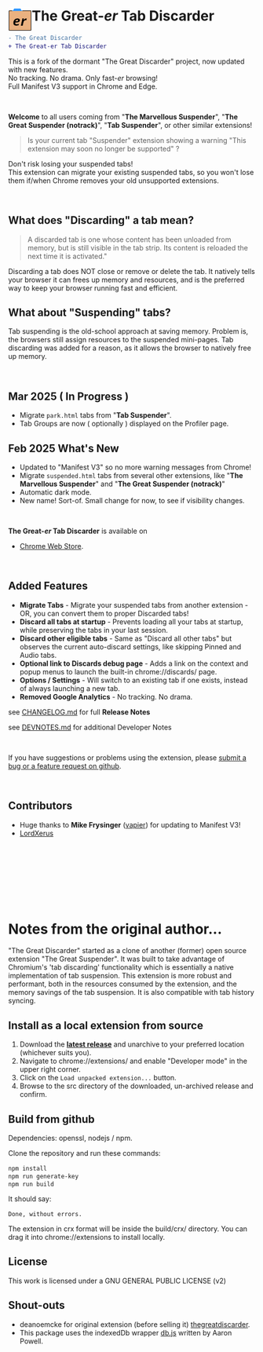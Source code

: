 # <img src="./src/img/icon48.png" align="left" /> The Great-*er* Tab Discarder
```diff
- The Great Discarder
+ The Great-er Tab Discarder
```

This is a fork of the dormant "The Great Discarder" project, now updated with new features.<br>
No tracking.  No drama.  Only fast-*er* browsing!<br>
Full Manifest V3 support in Chrome and Edge.

<br>

**Welcome** to all users coming from "**The Marvellous Suspender**", "**The Great Suspender (notrack)**", "**Tab Suspender**", or other similar extensions!

> Is your current tab "Suspender" extension showing a warning "This extension may soon no longer be supported" ?<br>

Don't risk losing your suspended tabs!<br>
This extension can migrate your existing suspended tabs,
so you won't lose them if/when Chrome removes your old unsupported extensions.

<br>

## What does "Discarding" a tab mean?
> A discarded tab is one whose content has been unloaded from memory, but is still visible in the tab strip.
> Its content is reloaded the next time it is activated."

Discarding a tab does NOT close or remove or delete the tab.
It natively tells your browser it can frees up memory and resources, and is the preferred way to keep your browser running fast and efficient.

## What about "Suspending" tabs?
Tab suspending is the old-school approach at saving memory.
Problem is, the browsers still assign resources to the suspended mini-pages.
Tab discarding was added for a reason, as it allows the browser to natively free up memory.

<br>

## Mar 2025 ( In Progress )
- Migrate `park.html` tabs from "**Tab Suspender**".
- Tab Groups are now ( optionally ) displayed on the Profiler page.


## Feb 2025 What's New
- Updated to "Manifest V3" so no more warning messages from Chrome!
- Migrate `suspended.html` tabs from several other extensions, like "**The Marvellous Suspender**" and "**The Great Suspender (notrack)**"
- Automatic dark mode.
- New name!  Sort-of.  Small change for now, to see if visibility changes.

<br>

**The Great-*er* Tab Discarder** is available on
- [Chrome Web Store](https://chrome.google.com/webstore/detail/the-great-er-discarder-er/plpkmjcnhhnpkblimgenmdhghfgghdpp).

<br>

## Added Features
- **Migrate Tabs** - Migrate your suspended tabs from another extension - OR, you can convert them to proper Discarded tabs!
- **Discard all tabs at startup** - Prevents loading all your tabs at startup, while preserving the tabs in your last session.
- **Discard other eligible tabs** - Same as "Discard all other tabs" but observes the current auto-discard settings, like skipping Pinned and Audio tabs.
- **Optional link to Discards debug page** - Adds a link on the context and popup menus to launch the built-in chrome://discards/ page.
- **Options / Settings** - Will switch to an existing tab if one exists, instead of always launching a new tab.
- **Removed Google Analytics** - No tracking. No drama.

see [CHANGELOG.md](./CHANGELOG.md) for full **Release Notes**

see [DEVNOTES.md](./DEVNOTES.md) for additional Developer Notes

<br>

If you have suggestions or problems using the extension, please [submit a bug or a feature request on github](https://github.com/rkodey/the-great-er-discarder-er/issues).

<br>

## Contributors
- Huge thanks to **Mike Frysinger** ([vapier](https://github.com/vapier)) for updating to Manifest V3!
- [LordXerus](https://github.com/LordXerus)


<br><br>
----------
<br><br>


# Notes from the original author...

"The Great Discarder" started as a clone of another (former) open source extension "The Great Suspender".
It was built to take advantage of Chromium's 'tab discarding' functionality which is essentially a native implementation of tab suspension.
This extension is more robust and performant, both in the resources consumed by the extension, and the memory savings of the tab suspension.
It is also compatible with tab history syncing.


## Install as a local extension from source

1. Download the **[latest release](https://github.com/rkodey/the-great-er-discarder-er/releases)** and unarchive to your preferred location (whichever suits you).
2. Navigate to chrome://extensions/ and enable "Developer mode" in the upper right corner.
3. Click on the `Load unpacked extension...` button.
4. Browse to the src directory of the downloaded, un-archived release and confirm.


## Build from github

Dependencies: openssl, nodejs / npm.

Clone the repository and run these commands:
```
npm install
npm run generate-key
npm run build
```

It should say:
```
Done, without errors.
```

The extension in crx format will be inside the build/crx/ directory. You can drag it into chrome://extensions to install locally.

## License

This work is licensed under a GNU GENERAL PUBLIC LICENSE (v2)

## Shout-outs
- deanoemcke for original extension (before selling it) [thegreatdiscarder](https://github.com/deanoemcke/).
- This package uses the indexedDb wrapper [db.js](https://github.com/aaronpowell/db.js) written by Aaron Powell.
